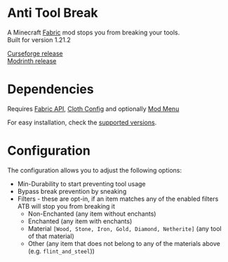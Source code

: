# Anti Tool Break

A Minecraft [Fabric](https://fabricmc.net/) mod stops you from breaking your tools.  
Built for version 1.21.2

[Curseforge release](https://www.curseforge.com/minecraft/mc-mods/anti-tool-break-fabric)  
[Modrinth release](https://modrinth.com/mod/anti-tool-break)

# Dependencies

Requires [Fabric API](https://www.curseforge.com/minecraft/mc-mods/fabric-api), [Cloth Config](https://www.curseforge.com/minecraft/mc-mods/cloth-config) and optionally [Mod Menu](https://www.curseforge.com/minecraft/mc-mods/modmenu)

For easy installation, check the [supported versions](https://github.com/BlazingTwist/AntiToolBreak/wiki/Tested-Versions).

# Configuration
The configuration allows you to adjust the following options:
* Min-Durability to start preventing tool usage
* Bypass break prevention by sneaking
* Filters - these are opt-in, if an item matches any of the enabled filters ATB will stop you from breaking it
  * Non-Enchanted (any item without enchants)
  * Enchanted (any item with enchants)
  * Material `[Wood, Stone, Iron, Gold, Diamond, Netherite]` (any tool of that material)
  * Other (any item that does not belong to any of the materials above (e.g. `flint_and_steel`))

